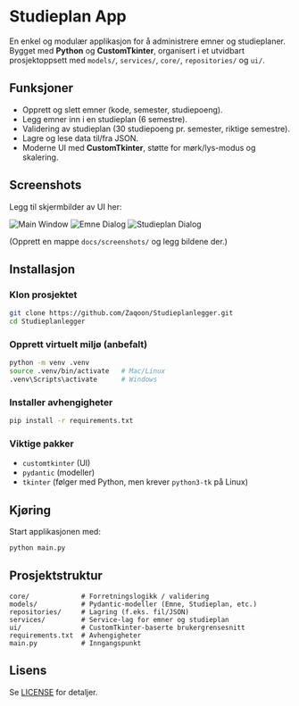 # Studieplan App

En enkel og modulær applikasjon for å administrere emner og studieplaner. Bygget med **Python** og **CustomTkinter**, organisert i et utvidbart prosjektoppsett med `models/`, `services/`, `core/`, `repositories/` og `ui/`.

## Funksjoner
- Opprett og slett emner (kode, semester, studiepoeng).
- Legg emner inn i en studieplan (6 semestre).
- Validering av studieplan (30 studiepoeng pr. semester, riktige semestre).
- Lagre og lese data til/fra JSON.
- Moderne UI med **CustomTkinter**, støtte for mørk/lys-modus og skalering.

## Screenshots
Legg til skjermbilder av UI her:

![Main Window](docs/screenshots/main_window.png)
![Emne Dialog](docs/screenshots/emne_dialog.png)
![Studieplan Dialog](docs/screenshots/studieplan_dialog.png)

(Opprett en mappe `docs/screenshots/` og legg bildene der.)

## Installasjon

### Klon prosjektet
```bash
git clone https://github.com/Zaqoon/Studieplanlegger.git
cd Studieplanlegger
```

### Opprett virtuelt miljø (anbefalt)
```bash
python -m venv .venv
source .venv/bin/activate   # Mac/Linux
.venv\Scripts\activate      # Windows
```

### Installer avhengigheter
```bash
pip install -r requirements.txt
```

### Viktige pakker
- `customtkinter` (UI)
- `pydantic` (modeller)
- `tkinter` (følger med Python, men krever `python3-tk` på Linux)

## Kjøring
Start applikasjonen med:

```bash
python main.py
```

## Prosjektstruktur
```
core/             # Forretningslogikk / validering
models/           # Pydantic-modeller (Emne, Studieplan, etc.)
repositories/     # Lagring (f.eks. fil/JSON)
services/         # Service-lag for emner og studieplan
ui/               # CustomTkinter-baserte brukergrensesnitt
requirements.txt  # Avhengigheter
main.py           # Inngangspunkt
```

## Lisens
Se [LICENSE](LICENSE) for detaljer.
